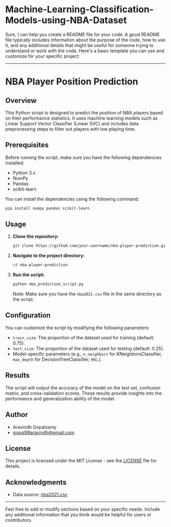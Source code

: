 # Machine-Learning-Classification-Models-using-NBA-Dataset

Sure, I can help you create a README file for your code. A good README file typically includes information about the purpose of the code, how to use it, and any additional details that might be useful for someone trying to understand or work with the code. Here's a basic template you can use and customize for your specific project:

---

# NBA Player Position Prediction

## Overview

This Python script is designed to predict the position of NBA players based on their performance statistics. It uses machine learning models such as Linear Support Vector Classifier (Linear SVC) and includes data preprocessing steps to filter out players with low playing time.

## Prerequisites

Before running the script, make sure you have the following dependencies installed:

- Python 3.x
- NumPy
- Pandas
- scikit-learn

You can install the dependencies using the following command:

```bash
pip install numpy pandas scikit-learn
```

## Usage

1. **Clone the repository:**

    ```bash
    git clone https://github.com/your-username/nba-player-prediction.git
    ```

2. **Navigate to the project directory:**

    ```bash
    cd nba-player-prediction
    ```

3. **Run the script:**

    ```bash
    python nba_prediction_script.py
    ```

    Note: Make sure you have the `nba2021.csv` file in the same directory as the script.

## Configuration

You can customize the script by modifying the following parameters:

- `train_size`: The proportion of the dataset used for training (default: 0.75).
- `test_size`: The proportion of the dataset used for testing (default: 0.25).
- Model-specific parameters (e.g., `n_neighbors` for KNeighborsClassifier, `max_depth` for DecisionTreeClassifier, etc.).

## Results

The script will output the accuracy of the model on the test set, confusion matrix, and cross-validation scores. These results provide insights into the performance and generalization ability of the model.

## Author

- Aravindh Gopalsamy
- gopal98aravindh@gmail.com

## License

This project is licensed under the MIT License - see the [LICENSE](LICENSE) file for details.

## Acknowledgments

- Data source: [nba2021.csv](link-to-data-source)

---

Feel free to add or modify sections based on your specific needs. Include any additional information that you think would be helpful for users or contributors.
